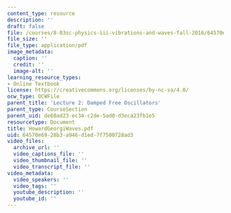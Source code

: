 ```yaml
---
content_type: resource
description: ''
draft: false
file: /courses/8-03sc-physics-iii-vibrations-and-waves-fall-2016/64570e6928b3a946d1ed7f7500728ad3_MIT8_03SCF16_Text_Ch2.pdf
file_size: ''
file_type: application/pdf
image_metadata:
  caption: ''
  credit: ''
  image-alt: ''
learning_resource_types:
- Online Textbook
license: https://creativecommons.org/licenses/by-nc-sa/4.0/
ocw_type: OCWFile
parent_title: 'Lecture 2: Damped Free Oscillators'
parent_type: CourseSection
parent_uid: de60ad23-ec34-c2de-5ad0-d3eca23fb1e5
resourcetype: Document
title: HowardGeorgiWaves.pdf
uid: 64570e69-28b3-a946-d1ed-7f7500728ad3
video_files:
  archive_url: ''
  video_captions_file: ''
  video_thumbnail_file: ''
  video_transcript_file: ''
video_metadata:
  video_speakers: ''
  video_tags: ''
  youtube_description: ''
  youtube_id: ''
---
```

